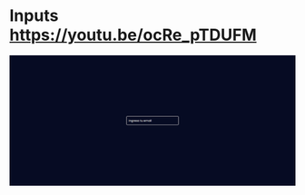 # Inputs https://youtu.be/ocRe_pTDUFM
<p align="center">
  <img src="preview.png" alt="preview del proyecto" max-width="1600">
</p>